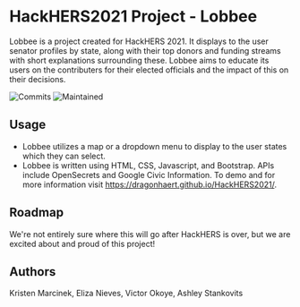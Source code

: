 # HackHERS2021 Project - Lobbee

Lobbee is a project created for HackHERS 2021. It displays to the user senator profiles by state, along with their top donors and funding streams with short explanations surrounding these. Lobbee aims to educate its users on the contributers for their elected officials and the impact of this on their decisions.

![Commits](https://img.shields.io/github/last-commit/dragonhaert/HackHERS2021/main)
![Maintained](https://img.shields.io/maintenance/yes/2021)

## Usage

* Lobbee utilizes a map or a dropdown menu to display to the user states which they can select.
* Lobbee is written using HTML, CSS, Javascript, and Bootstrap. APIs include OpenSecrets and Google Civic Information. To demo and for more information visit https://dragonhaert.github.io/HackHERS2021/.

## Roadmap

We're not entirely sure where this will go after HackHERS is over, but we are excited about and proud of this project!

## Authors

Kristen Marcinek, Eliza Nieves, Victor Okoye, Ashley Stankovits
